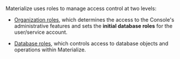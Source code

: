 Materialize uses roles to manage access control at two levels:

- [Organization
  roles](/security/cloud/users-service-accounts/#organization-roles), which
  determines the access to the Console's administrative features and sets the
  **initial database roles** for the user/service account.

- [Database
  roles](/security/cloud/access-control/#role-based-access-control-rbac), which
  controls access to database objects and operations within Materialize.
